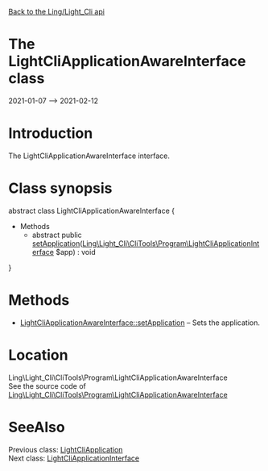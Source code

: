 [Back to the Ling/Light_Cli api](https://github.com/lingtalfi/Light_Cli/blob/master/doc/api/Ling/Light_Cli.md)



The LightCliApplicationAwareInterface class
================
2021-01-07 --> 2021-02-12






Introduction
============

The LightCliApplicationAwareInterface interface.



Class synopsis
==============


abstract class <span class="pl-k">LightCliApplicationAwareInterface</span>  {

- Methods
    - abstract public [setApplication](https://github.com/lingtalfi/Light_Cli/blob/master/doc/api/Ling/Light_Cli/CliTools/Program/LightCliApplicationAwareInterface/setApplication.md)([Ling\Light_Cli\CliTools\Program\LightCliApplicationInterface](https://github.com/lingtalfi/Light_Cli/blob/master/doc/api/Ling/Light_Cli/CliTools/Program/LightCliApplicationInterface.md) $app) : void

}






Methods
==============

- [LightCliApplicationAwareInterface::setApplication](https://github.com/lingtalfi/Light_Cli/blob/master/doc/api/Ling/Light_Cli/CliTools/Program/LightCliApplicationAwareInterface/setApplication.md) &ndash; Sets the application.





Location
=============
Ling\Light_Cli\CliTools\Program\LightCliApplicationAwareInterface<br>
See the source code of [Ling\Light_Cli\CliTools\Program\LightCliApplicationAwareInterface](https://github.com/lingtalfi/Light_Cli/blob/master/CliTools/Program/LightCliApplicationAwareInterface.php)



SeeAlso
==============
Previous class: [LightCliApplication](https://github.com/lingtalfi/Light_Cli/blob/master/doc/api/Ling/Light_Cli/CliTools/Program/LightCliApplication.md)<br>Next class: [LightCliApplicationInterface](https://github.com/lingtalfi/Light_Cli/blob/master/doc/api/Ling/Light_Cli/CliTools/Program/LightCliApplicationInterface.md)<br>
